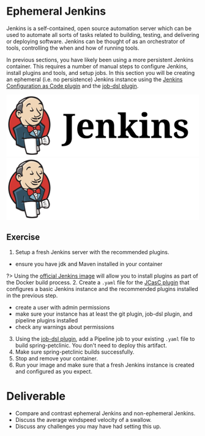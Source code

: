 # Ephemeral Jenkins

Jenkins is a self-contained, open source automation server which can be used to automate all sorts of tasks related to building, testing, and delivering or deploying software. Jenkins can be thought of as an orchestrator of tools, controlling the when and how of running tools.

In previous sections, you have likely been using a more persistent Jenkins container. This requires a number of manual steps to configure Jenkins, install plugins and tools, and setup jobs. In this section you will be creating an ephemeral (i.e. no persistence) Jenkins instance using the [Jenkins Configuration as Code plugin](https://github.com/jenkinsci/configuration-as-code-plugin) and the [job-dsl plugin](https://jenkinsci.github.io/job-dsl-plugin/).

![jenkins image](img7/jenkins_light.svg ':size=400px :class=light-mode-img-center :alt= jenkins image; light mode')
![jenkins image](img7/jenkins_dark.svg ':size=400px :class=dark-mode-img-center :alt= jenkins image; dark mode')

## Exercise

1. Setup a fresh Jenkins server with the recommended plugins.

* ensure you have jdk and Maven installed in your container

 ?> Using the [official Jenkins image](https://hub.docker.com/r/jenkins/jenkins) will allow you to install plugins as part of the Docker build process.
2. Create a `.yaml` file for the [JCasC plugin](https://github.com/jenkinsci/configuration-as-code-plugin) that configures a basic Jenkins instance and the recommended plugins installed in the previous step.

* create a user with admin permissions
* make sure your instance has at least the git plugin, job-dsl plugin, and pipeline plugins installed
* check any warnings about permissions

3. Using the [job-dsl plugin](https://jenkinsci.github.io/job-dsl-plugin/), add a Pipeline job to your existing `.yaml` file to build spring-petclinic. You don't need to deploy this artifact.
4. Make sure spring-petclinic builds successfully.
5. Stop and remove your container.
6. Run your image and make sure that a fresh Jenkins instance is created and configured as you expect.

# Deliverable

* Compare and contrast ephemeral Jenkins and non-ephemeral Jenkins.
* Discuss the average windspeed velocity of a swallow.
* Discuss any challenges you may have had setting this up.
